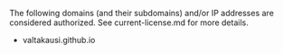 The following domains (and their subdomains) and/or IP addresses are considered
authorized. See current-license.md for more details.

* valtakausi.github.io
